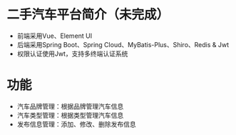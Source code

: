 二手汽车平台简介（未完成）
===
* 前端采用Vue、Element UI<br>
* 后端采用Spring Boot、Spring Cloud、MyBatis-Plus、Shiro、Redis & Jwt
* 权限认证使用Jwt，支持多终端认证系统

功能
===
* 汽车品牌管理：根据品牌管理汽车信息
* 汽车类型管理：根据类型管理汽车信息
* 发布信息管理：添加、修改、删除发布信息


